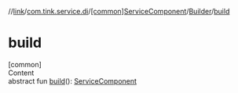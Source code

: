 //[link](../../../index.md)/[com.tink.service.di](../../index.md)/[[common]ServiceComponent](../index.md)/[Builder](index.md)/[build](build.md)



# build  
[common]  
Content  
abstract fun [build](build.md)(): [ServiceComponent](../index.md)  



